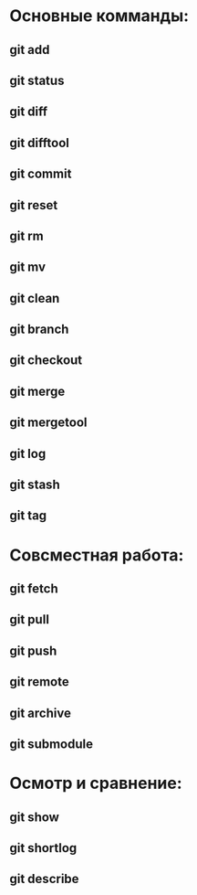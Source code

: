 # Основные комманды:
## git add  

## git status

## git diff


## git difftool

## git commit


## git reset

## git rm

## git mv


## git clean
## git branch

## git checkout


## git merge


## git mergetool

## git log


## git stash


## git tag


# Совсместная работа:


## git fetch


## git pull


## git push


## git remote


## git archive


## git submodule


# Осмотр и сравнение:
## git show


## git shortlog

## git describe

